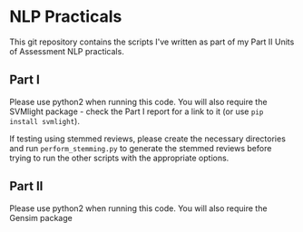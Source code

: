 # NLP Practicals

This git repository contains the scripts I've written as part of my Part II Units of Assessment NLP practicals.

## Part I

Please use python2 when running this code. You will also require the SVMlight package - check the Part I report for a link to it (or use `pip install svmlight`).

If testing using stemmed reviews, please create the necessary directories and run `perform_stemming.py` to generate the stemmed reviews before trying to run the other scripts with the appropriate options.

## Part II

Please use python2 when running this code. You will also require the Gensim package